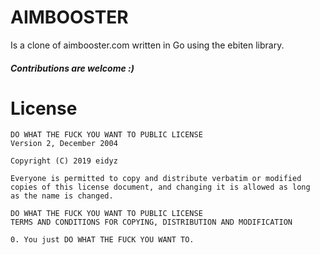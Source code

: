 # AIMBOOSTER
Is a clone of aimbooster.com written in Go using the ebiten library.

##### Contributions are welcome :)

# License
```
DO WHAT THE FUCK YOU WANT TO PUBLIC LICENSE 
Version 2, December 2004 

Copyright (C) 2019 eidyz 

Everyone is permitted to copy and distribute verbatim or modified 
copies of this license document, and changing it is allowed as long 
as the name is changed. 

DO WHAT THE FUCK YOU WANT TO PUBLIC LICENSE 
TERMS AND CONDITIONS FOR COPYING, DISTRIBUTION AND MODIFICATION 

0. You just DO WHAT THE FUCK YOU WANT TO.

```